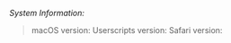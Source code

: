 <!-- Please fill out the below information before submitting your issue -->

_System Information:_
> macOS version:
> Userscripts version:
> Safari version:
